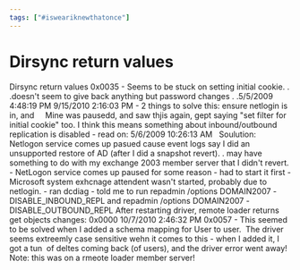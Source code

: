 ```yaml
---
tags: ["#isweariknewthatonce"]
---
```

# Dirsync return values

Dirsync return values
0x0035 - Seems to be stuck on setting initial cookie. . .doesn't seem to give back anything but password changes . .5/5/2009 4:48:19 PM
9/15/2010 2:16:03 PM - 2 things to solve this: ensure netlogin is in, and     Mine was pausedd, and saw thjis again, gept saying "set filter for initial cookie" too.
I think this means something about inbound/outbound replication is disabled - read on:
5/6/2009 10:26:13 AM  
Soulution:
Netlogon service comes up pasued cause event logs say I did an unsupported restore of AD (after I did a snapshot revert). . may have something to do with my exchange 2003 member server that I didn't revert.
\- NetLogon service comes up paused for some reason - had to start it first
\- Microsoft system exhcnage attendent wasn't started, probably due to netlogin.
\- ran dcdiag - told me to run
repadmin /options DOMAIN2007 -DISABLE\_INBOUND\_REPL
and
repadmin /options DOMAIN2007 -DISABLE\_OUTBOUND\_REPL
After restarting driver, remote loader returns get objects changes: 0x0000
10/7/2010 2:46:32 PM
0x0057 - This seemed to be solved when I added a schema mapping for User to user.  The driver seems extreemly case sensitive wehn it comes to this - when I added it, I got a tun  of deltes coming back (of users), and the driver error went away! Note: this was on a rmeote loader member server!
